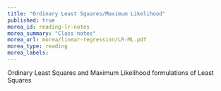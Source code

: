 ```yaml
---
title: "Ordinary Least Squares/Maximum Likelihood"
published: true
morea_id: reading-lr-notes
morea_summary: "Class notes"
morea_url: morea/linear-regression/LR-ML.pdf
morea_type: reading
morea_labels:
---
```


Ordinary Least Squares and Maximum Likelihood formulations of Least Squares
